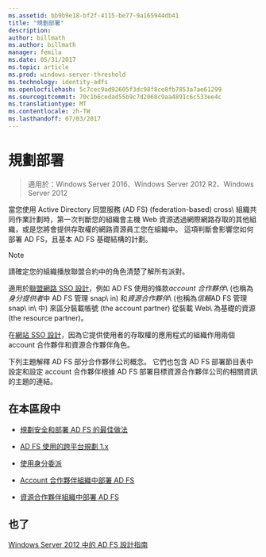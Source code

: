 ```yaml
---
ms.assetid: bb9b9e18-bf2f-4115-be77-9a165944db41
title: "規劃部署"
description: 
author: billmath
ms.author: billmath
manager: femila
ms.date: 05/31/2017
ms.topic: article
ms.prod: windows-server-threshold
ms.technology: identity-adfs
ms.openlocfilehash: 5c7cec9ad92605f3dc98f8ce8fb7853a7ae61299
ms.sourcegitcommit: 70c1b6cedad55b9c7d2068c9aa4891c6c533ee4c
ms.translationtype: MT
ms.contentlocale: zh-TW
ms.lasthandoff: 07/03/2017
---
```

# <a name="planning-your-deployment"></a>規劃部署

>適用於：Windows Server 2016、Windows Server 2012 R2、Windows Server 2012

當您使用 Active Directory 同盟服務 \(AD FS\) \(federation\-based\) cross\ 組織共同作業計劃時，第一次判斷您的組織會主機 Web 資源透過網際網路存取的其他組織，或是您將會提供存取權的網路資源員工您在組織中。 這項判斷會影響您如何部署 AD FS，且基本 AD FS 基礎結構的計劃。  
  
> [!NOTE]  
> 請確定您的組織播放聯盟合約中的角色清楚了解所有派對。  
  
適用於[聯盟網路 SSO 設計](Federated-Web-SSO-Design.md)，例如 AD FS 使用的條款*account 合作夥伴*\ (也稱為*身分提供者*中 AD FS 管理 snap\ in\) 和*資源合作夥伴*\ (也稱為*信賴*AD FS 管理 snap\ in\ 中) 來區分裝載帳號 \(the account partner\) 從裝載 Web\ 為基礎的資源 \(the resource partner\)。  
  
在[網站 SSO 設計](Web-SSO-Design.md)，因為它提供使用者的存取權的應用程式的組織作用兩個 account 合作夥伴和資源合作夥伴角色。  
  
下列主題解釋 AD FS 部分合作夥伴公司概念。 它們也包含 AD FS 部署節目表中設定和設定 account 合作夥伴根據 AD FS 部署目標資源合作夥伴公司的相關資訊的主題的連結。  
  
## <a name="in-this-section"></a>在本區段中  
  
-   [規劃安全和部署 AD FS 的最佳做法](Best-Practices-for-Secure-Planning-and-Deployment-of-AD-FS.md)  
  
-   [AD FS 使用的跨平台規劃 1.x](Planning-for-Interoperability-with-AD-FS-1.x.md)  
  
-   [使用身分委派](When-to-Use-Identity-Delegation.md)  
  
-   [Account 合作夥伴組織中部署 AD FS](Deploying-AD-FS-in-the-Account-Partner-Organization-2012.md)  
  
-   [資源合作夥伴組織中部署 AD FS](Deploying-AD-FS-in-the-Resource-Partner-Organization-2012.md)  
  
## <a name="see-also"></a>也了
[Windows Server 2012 中的 AD FS 設計指南](AD-FS-Design-Guide-in-Windows-Server-2012.md)


